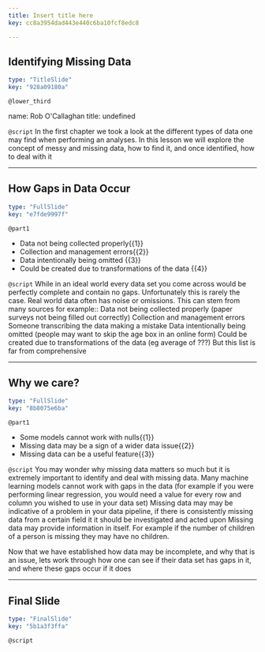 ```yaml
---
title: Insert title here
key: cc8a3954dad443e440c6ba10fcf8edc8

---
```

## Identifying Missing Data

```yaml
type: "TitleSlide"
key: "928a09180a"
```

`@lower_third`

name: Rob O'Callaghan
title: undefined


`@script`
In the first chapter we took a look at the different types of data one may find when performing an analyses. In this lesson we will explore the concept of messy and missing data, how to find it, and once identified, how to deal with it


---
## How Gaps in Data Occur

```yaml
type: "FullSlide"
key: "e7fde9997f"
```

`@part1`
- Data not being collected properly{{1}} 
- Collection and management errors{{2}} 
- Data intentionally being omitted {{3}}
- Could be created due to transformations of the data {{4}}


`@script`
While in an ideal world every data set you come across would be perfectly complete and contain no gaps. Unfortunately this is rarely the case.
Real world data often has noise or omissions. This can stem from many sources for example::
Data not being collected properly (paper surveys not being filled out correctly)
Collection and management errors Someone transcribing the data making a mistake
Data intentionally being omitted (people may want to skip the age box in  an online form)
Could be created due to transformations of the data (eg average of ???)
But this list is far from comprehensive


---
## Why we care?

```yaml
type: "FullSlide"
key: "8b8075e6ba"
```

`@part1`
- Some models cannot work with nulls{{1}}
- Missing data may be a sign of a wider data issue{{2}}
- Missing data can be a useful feature{{3}}


`@script`
You may wonder why missing data matters so much but it is extremely important to identify and deal with missing data. 
Many machine learning models cannot work with gaps in the data (for example if you were performing linear regression, you would need a value for every row and column you wished to use in your data set)
Missing data may may be indicative of a problem in your data pipeline, if there is consistently missing data from a certain field it it should be investigated and acted upon
Missing data may provide information in itself. For example if the number of children of a person is missing they may have no children.

Now that we have established how data may be incomplete, and why that is an issue, lets work through how one can see if their data set has gaps in it, and where these gaps occur if it does


---
## Final Slide

```yaml
type: "FinalSlide"
key: "5b1a3f3ffa"
```

`@script`


